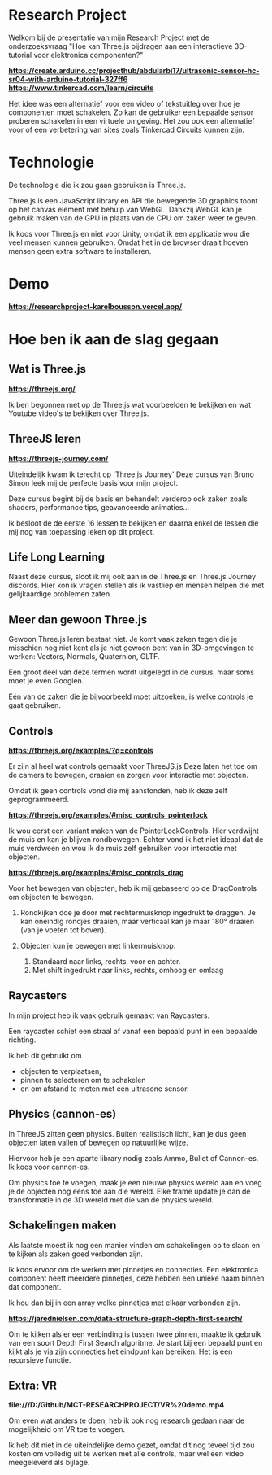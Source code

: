 # Research Project
Welkom bij de presentatie van mijn Research Project met de onderzoeksvraag "Hoe kan Three.js bijdragen aan een interactieve 3D-tutorial voor elektronica componenten?"

**https://create.arduino.cc/projecthub/abdularbi17/ultrasonic-sensor-hc-sr04-with-arduino-tutorial-327ff6**
**https://www.tinkercad.com/learn/circuits**

Het idee was een alternatief voor een video of tekstuitleg over hoe je componenten moet schakelen.
Zo kan de gebruiker een bepaalde sensor proberen schakelen in een virtuele omgeving.
Het zou ook een alternatief voor of een verbetering van sites zoals Tinkercad Circuits kunnen zijn.

# Technologie
De technologie die ik zou gaan gebruiken is Three.js.

Three.js is een JavaScript library en API die bewegende 3D graphics toont op het canvas element met behulp van WebGL. Dankzij WebGL kan je gebruik maken van de GPU in plaats van de CPU om zaken weer te geven.

Ik koos voor Three.js en niet voor Unity, omdat ik een applicatie wou die veel mensen kunnen gebruiken.
Omdat het in de browser draait hoeven mensen geen extra software te installeren.

# Demo
**https://researchproject-karelbousson.vercel.app/**

# Hoe ben ik aan de slag gegaan
## Wat is Three.js
**https://threejs.org/**

Ik ben begonnen met op de Three.js wat voorbeelden te bekijken en wat Youtube video's te bekijken over Three.js.

## ThreeJS leren
**https://threejs-journey.com/**

Uiteindelijk kwam ik terecht op 'Three.js Journey'
Deze cursus van Bruno Simon leek mij de perfecte basis voor mijn project.

Deze cursus begint bij de basis en behandelt verderop ook zaken zoals shaders, performance tips, geavanceerde animaties...

Ik besloot de de eerste 16 lessen te bekijken en daarna enkel de lessen die mij nog van toepassing leken op dit project.


## Life Long Learning
Naast deze cursus, sloot ik mij ook aan in de Three.js en Three.js Journey discords.
Hier kon ik vragen stellen als ik vastliep en mensen helpen die met gelijkaardige problemen zaten.

<!-- ## TypeScript
Om de kwaliteit van de code te verbeteren heb ik gebruik gemaakt van TypeScript, dit werd niet gedaan in de ThreeJS course, maar het maakt de code duidelijker en minder foutgevoelig.

We leerden reeds met TypeScript werken in de opleiding. -->

## Meer dan gewoon Three.js
Gewoon Three.js leren bestaat niet. Je komt vaak zaken tegen die je misschien nog niet kent als je niet gewoon bent van in 3D-omgevingen te werken: Vectors, Normals, Quaternion, GLTF.

Een groot deel van deze termen wordt uitgelegd in de cursus, maar soms moet je even Googlen.

Eén van de zaken die je bijvoorbeeld moet uitzoeken, is welke controls je gaat gebruiken.

## Controls
**https://threejs.org/examples/?q=controls**

Er zijn al heel wat controls gemaakt voor ThreeJS.js
Deze laten het toe om de camera te bewegen, draaien en zorgen voor interactie met objecten.

Omdat ik geen controls vond die mij aanstonden, heb ik deze zelf geprogrammeerd.

**https://threejs.org/examples/#misc_controls_pointerlock**

Ik wou eerst een variant maken van de PointerLockControls. Hier verdwijnt de muis en kan je blijven rondbewegen. Echter vond ik het niet ideaal dat de muis verdween en wou ik de muis zelf gebruiken voor interactie met objecten.

**https://threejs.org/examples/#misc_controls_drag**

Voor het bewegen van objecten, heb ik mij gebaseerd op de DragControls om objecten te bewegen.

1. Rondkijken doe je door met rechtermuisknop ingedrukt te draggen. Je kan oneindig rondjes draaien, maar verticaal kan je maar 180° draaien (van je voeten tot boven).

2. Objecten kun je bewegen met linkermuisknop.
   1. Standaard naar links, rechts, voor en achter.
   2. Met shift ingedrukt naar links, rechts, omhoog en omlaag

## Raycasters
In mijn project heb ik vaak gebruik gemaakt van Raycasters.

Een raycaster schiet een straal af vanaf een bepaald punt in een bepaalde richting.

Ik heb dit gebruikt om
- objecten te verplaatsen,
- pinnen te selecteren om te schakelen
- en om afstand te meten met een ultrasone sensor.

## Physics (cannon-es)
In ThreeJS zitten geen physics.
Buiten realistisch licht, kan je dus geen objecten laten vallen of bewegen op natuurlijke wijze.

Hiervoor heb je een aparte library nodig zoals Ammo, Bullet of Cannon-es.
Ik koos voor cannon-es.

Om physics toe te voegen, maak je een nieuwe physics wereld aan en voeg je de objecten nog eens toe aan die wereld. Elke frame update je dan de transformatie in de 3D wereld met die van de physics wereld.

## Schakelingen maken
Als laatste moest ik nog een manier vinden om schakelingen op te slaan en te kijken als zaken goed verbonden zijn.

Ik koos ervoor om de werken met pinnetjes en connecties.
Een elektronica component heeft meerdere pinnetjes, deze hebben een unieke naam binnen dat component.

Ik hou dan bij in een array welke pinnetjes met elkaar verbonden zijn.

**https://jarednielsen.com/data-structure-graph-depth-first-search/**

Om te kijken als er een verbinding is tussen twee pinnen, maakte ik gebruik van een soort Depth First Search algoritme. Je start bij een bepaald punt en kijkt als je via zijn connecties het eindpunt kan bereiken. Het is een recursieve functie.

## Extra: VR
**file:///D:/Github/MCT-RESEARCHPROJECT/VR%20demo.mp4**

Om even wat anders te doen, heb ik ook nog research gedaan naar de mogelijkheid om VR toe te voegen.

Ik heb dit niet in de uiteindelijke demo gezet, omdat dit nog teveel tijd zou kosten om volledig uit te werken met alle controls, maar wel een video meegeleverd als bijlage.